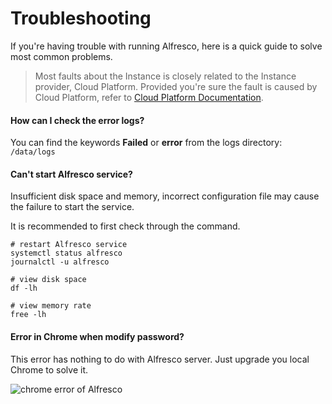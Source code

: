 # Troubleshooting

If you're having trouble with running Alfresco, here is a quick guide to solve most common problems.

> Most faults about the Instance is closely related to the Instance provider, Cloud Platform. Provided you're sure the fault is caused by Cloud Platform, refer to [Cloud Platform Documentation](https://support.websoft9.com/docs/faq/tech-instance.html).

#### How can I check the error logs?

You can find the keywords **Failed** or **error** from the logs directory: `/data/logs`

#### Can't start Alfresco service?

Insufficient disk space and memory, incorrect configuration file may cause the failure to start the service. 

It is recommended to first check through the command.

```shell
# restart Alfresco service
systemctl status alfresco
journalctl -u alfresco

# view disk space
df -lh

# view memory rate
free -lh
```

#### Error in Chrome when modify password?

This error has nothing to do with Alfresco server. Just upgrade you local Chrome to solve it.

![chrome error of Alfresco](https://libs.websoft9.com/Websoft9/DocsPicture/zh/alfresco/alfresco-chromeerror-websoft9.png)
